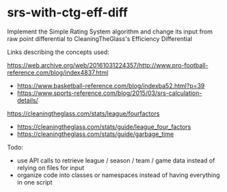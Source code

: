 # srs-with-ctg-eff-diff

Implement the Simple Rating System algorithm and change its input from raw point differential to CleaningTheGlass's Efficiency Differential

Links describing the concepts used:

https://web.archive.org/web/20161031224357/http://www.pro-football-reference.com/blog/index4837.html

- https://www.basketball-reference.com/blog/indexba52.html?p=39
- https://www.sports-reference.com/blog/2015/03/srs-calculation-details/

https://cleaningtheglass.com/stats/league/fourfactors

- https://cleaningtheglass.com/stats/guide/league_four_factors
- https://cleaningtheglass.com/stats/guide/garbage_time

Todo:

- use API calls to retrieve league / season / team / game data instead of relying on files for input
- organize code into classes or namespaces instead of having everything in one script
